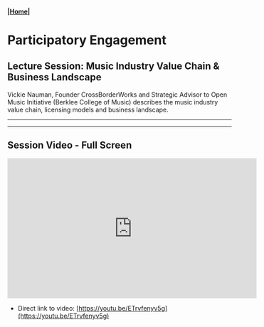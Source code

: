 #### |[Home](https://mitmedialab.github.io/2019-MIT-Computational-Law-Course)|

# Participatory Engagement 

## Lecture Session: Music Industry Value Chain & Business Landscape

Vickie Nauman, Founder CrossBorderWorks and Strategic Advisor to Open Music Initiative (Berklee College of Music) describes the music industry value chain, licensing models and business landscape.


--------------------------------

<script type="text/javascript">
        (function(p,i,g,e,o,n,s){p[o]=p[o]||function(){(p[o].q=p[o].q||[]).push(arguments)},
            n=i.createElement(g),s=i.getElementsByTagName(g)[0];n.async=1;n.src=e;
            s.parentNode.insertBefore(n,s);})
            (window,document,'script','https://static.pigeonhole.at/widget/pigeon-widget.js','phl');
        phl("create", {
            width: "320px",
            height: "568px",
            passcode: "LAWMIT",
            className: "pigeonhole-iframe",
            sessionId: 190648, 
        });
    </script>
<div class="pigeonhole-iframe"></div>

-----------------

## Session Video - Full Screen
        
<iframe width="560" height="315" src="https://www.youtube.com/embed/ETrvfenyv5g" frameborder="0" allow="accelerometer; autoplay; encrypted-media; gyroscope; picture-in-picture" allowfullscreen></iframe>

* Direct link to video: [https://youtu.be/ETrvfenyv5g](https://youtu.be/ETrvfenyv5g)

